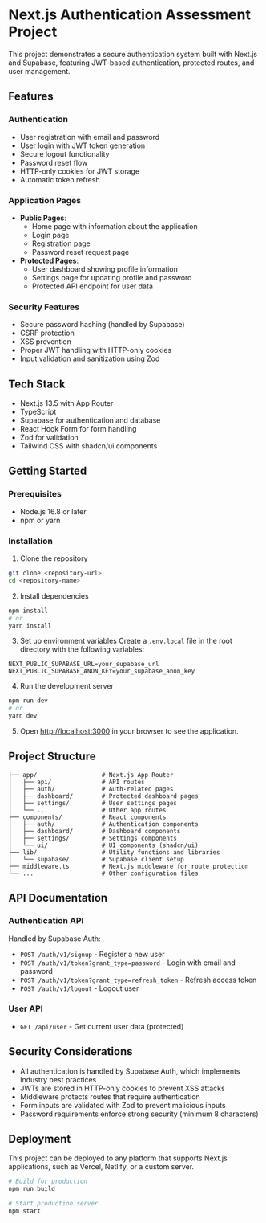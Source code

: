 # Next.js Authentication Assessment Project

This project demonstrates a secure authentication system built with Next.js and Supabase, featuring JWT-based authentication, protected routes, and user management.

## Features

### Authentication
- User registration with email and password
- User login with JWT token generation
- Secure logout functionality
- Password reset flow
- HTTP-only cookies for JWT storage
- Automatic token refresh

### Application Pages
- **Public Pages**:
  - Home page with information about the application
  - Login page
  - Registration page
  - Password reset request page
- **Protected Pages**:
  - User dashboard showing profile information
  - Settings page for updating profile and password
  - Protected API endpoint for user data

### Security Features
- Secure password hashing (handled by Supabase)
- CSRF protection
- XSS prevention
- Proper JWT handling with HTTP-only cookies
- Input validation and sanitization using Zod

## Tech Stack
- Next.js 13.5 with App Router
- TypeScript
- Supabase for authentication and database
- React Hook Form for form handling
- Zod for validation
- Tailwind CSS with shadcn/ui components

## Getting Started

### Prerequisites
- Node.js 16.8 or later
- npm or yarn

### Installation

1. Clone the repository
```bash
git clone <repository-url>
cd <repository-name>
```

2. Install dependencies
```bash
npm install
# or
yarn install
```

3. Set up environment variables
Create a `.env.local` file in the root directory with the following variables:
```
NEXT_PUBLIC_SUPABASE_URL=your_supabase_url
NEXT_PUBLIC_SUPABASE_ANON_KEY=your_supabase_anon_key
```

4. Run the development server
```bash
npm run dev
# or
yarn dev
```

5. Open [http://localhost:3000](http://localhost:3000) in your browser to see the application.

## Project Structure

```
├── app/                  # Next.js App Router
│   ├── api/              # API routes
│   ├── auth/             # Auth-related pages
│   ├── dashboard/        # Protected dashboard pages
│   ├── settings/         # User settings pages
│   └── ...               # Other app routes
├── components/           # React components
│   ├── auth/             # Authentication components
│   ├── dashboard/        # Dashboard components
│   ├── settings/         # Settings components
│   └── ui/               # UI components (shadcn/ui)
├── lib/                  # Utility functions and libraries
│   └── supabase/         # Supabase client setup
├── middleware.ts         # Next.js middleware for route protection
└── ...                   # Other configuration files
```

## API Documentation

### Authentication API

Handled by Supabase Auth:

- `POST /auth/v1/signup` - Register a new user
- `POST /auth/v1/token?grant_type=password` - Login with email and password
- `POST /auth/v1/token?grant_type=refresh_token` - Refresh access token
- `POST /auth/v1/logout` - Logout user

### User API

- `GET /api/user` - Get current user data (protected)

## Security Considerations

- All authentication is handled by Supabase Auth, which implements industry best practices
- JWTs are stored in HTTP-only cookies to prevent XSS attacks
- Middleware protects routes that require authentication
- Form inputs are validated with Zod to prevent malicious inputs
- Password requirements enforce strong security (minimum 8 characters)

## Deployment

This project can be deployed to any platform that supports Next.js applications, such as Vercel, Netlify, or a custom server.

```bash
# Build for production
npm run build

# Start production server
npm start
```